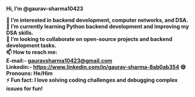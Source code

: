 <b>Hi, I’m @gaurav-sharma10423<br>

👀 I’m interested in backend development, computer networks, and DSA.<br>
🌱 I’m currently learning Python backend development and improving my DSA skills.<br>
💞️ I’m looking to collaborate on open-source projects and backend development tasks.<br>
📫 How to reach me:<br> E-mail:- gauravsharma10423@gmail.com <br>Linkedin:- 
https://www.linkedin.com/in/gaurav-sharma-8ab0ab354 
😄 Pronouns: He/Him<br>
⚡ Fun fact: I love solving coding challenges and debugging complex issues for fun!<b>

<!---
gaurav-sharma10423/gaurav-sharma10423 is a ✨ special ✨ repository because its `README.md` (this file) appears on your GitHub profile.
You can click the Preview link to take a look at your changes.
--->
